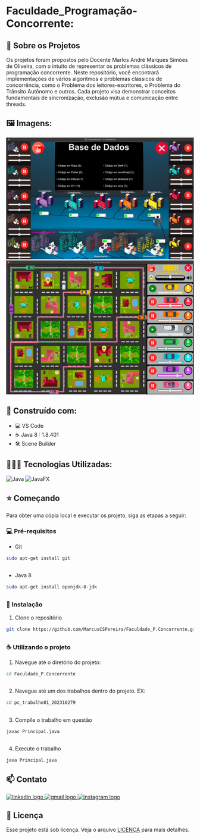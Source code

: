 # Faculdade_Programação-Concorrente:

## 🔎 Sobre os Projetos

Os projetos foram propostos pelo Docente Marlos André Marques Simões de Oliveira, com o intuito de representar os problemas clássicos de programação concorrente. Neste repositório, você encontrará implementações de vários algoritmos e problemas clássicos de concorrência, como o Problema dos leitores-escritores, o Problema do Trânsito Autônomo e outros. Cada projeto visa demonstrar conceitos fundamentais de sincronização, exclusão mútua e comunicação entre threads.

## 🖼️ Imagens:

![PREVIEW][product-preview1]
![PREVIEW2][product-preview2]

## 🔨 Construído com:

* 💻 VS Code
* ☕ Java 8 : 1.8.401
* 🛠️ Scene Builder

## 👨🏽‍💻 Tecnologias Utilizadas:

![Java](https://img.shields.io/badge/java-%23ED8B00.svg?style=for-the-badge&logo=openjdk&logoColor=white)
![JavaFX](https://img.shields.io/badge/javafx-%23FF0000.svg?style=for-the-badge&logo=javafx&logoColor=white)

<!-- GETTING STARTED -->
## ⭐️ Começando

Para obter uma cópia local e executar os projeto, siga as etapas a seguir:

### 💻 Pré-requisitos

* Git
```sh
sudo apt-get install git
```
##

* Java 8
```sh
sudo apt-get install openjdk-8-jdk
```
##

### 🚀 Instalação
 
1. Clone o repositório
```sh
git clone https://github.com/MarcusCSPereira/Faculdade_P.Concorrente.git
```
##

<!-- USAGE EXAMPLES -->
### ☕ Utilizando o projeto

1. Navegue até o diretório do projeto:
```sh
cd Faculdade_P.Concorrente
```

##

2. Navegue até um dos trabalhos dentro do projeto. EX:
```sh
cd pc_trabalho01_202310279
```

##

3. Compile o trabalho em questão
```sh
javac Principal.java
```

##

4. Execute o trabalho
```sh
java Principal.java
```

<!-- CONTACT -->
## 📫 Contato

<div align="left">
  <a href="https://www.linkedin.com/in/marcus-césar-santos-pereira-70991a28a/" target="_blank">
    <img src="https://raw.githubusercontent.com/maurodesouza/profile-readme-generator/master/src/assets/icons/social/linkedin/default.svg" width="47" height="35" alt="linkedin logo"  />
  </a>
  <a href="contato.marcuscspereira@gmail.com" target="_blank">
    <img src="https://raw.githubusercontent.com/maurodesouza/profile-readme-generator/master/src/assets/icons/social/gmail/default.svg" width="47" height="35" alt="gmail logo"  />
  </a>
  <a href="https://www.instagram.com/_marcus.cesar/" target="_blank">
    <img src="https://raw.githubusercontent.com/maurodesouza/profile-readme-generator/master/src/assets/icons/social/instagram/default.svg" width="47" height="35" alt="instagram logo"  />
  </a>
</div>

<!-- MARKDOWN LINKS & IMAGES -->
[product-preview1]: readme_images/preview2.jpeg
[product-preview2]: readme_images/preview.png

## 📝 Licença

Esse projeto está sob licença. Veja o arquivo [LICENÇA](LICENSE.md) para mais detalhes.
